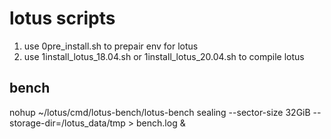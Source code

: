 # lotus scripts
1. use 0pre_install.sh to prepair env for lotus
2. use 1install_lotus_18.04.sh or 1install_lotus_20.04.sh to compile lotus

## bench
nohup ~/lotus/cmd/lotus-bench/lotus-bench sealing --sector-size 32GiB --storage-dir=/lotus_data/tmp > bench.log &
